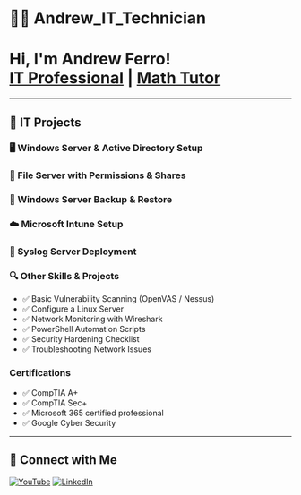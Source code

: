 # 👨‍💻 Andrew_IT_Technician

<h1>Hi, I'm Andrew Ferro!<br/>
<a href="https://github.com/andrewjf2718">IT Professional</a> | <a href="https://www.linkedin.com/in/andrewjf2718/">Math Tutor</a>
</h1>

---

## 💼 IT Projects

### 🖥️ Windows Server & Active Directory Setup


### 📂 File Server with Permissions & Shares


### 🔁 Windows Server Backup & Restore


### ☁️ Microsoft Intune Setup


### 📡 Syslog Server Deployment


### 🔍 Other Skills & Projects
- ✅ Basic Vulnerability Scanning (OpenVAS / Nessus)
- ✅ Configure a Linux Server
- ✅ Network Monitoring with Wireshark
- ✅ PowerShell Automation Scripts
- ✅ Security Hardening Checklist
- ✅ Troubleshooting Network Issues

### Certifications
- ✅ CompTIA A+
- ✅ CompTIA Sec+
- ✅ Microsoft 365 certified professional 
- ✅ Google Cyber Security 

---

## 🤝 Connect with Me

[![YouTube](https://img.shields.io/badge/YouTube-FF0000?style=for-the-badge&logo=youtube&logoColor=white)](https://www.youtube.com/@andrew2718)
[![LinkedIn](https://img.shields.io/badge/LinkedIn-0077B5?style=for-the-badge&logo=linkedin&logoColor=white)](https://www.linkedin.com/in/andrewferro2718/)



[youtube]: https://www.youtube.com/@andrew2718
[linkedin]: https://www.linkedin.com/in/andrewferro2718/

<!--
**joshmadakor1/joshmadakor1** is a ✨ _special_ ✨ repository because its `README.md` (this file) appears on your GitHub profile.

Here are some ideas to get you started:

- 🔭 I’m currently working on ...
- 🌱 I’m currently learning ...
- 👯 I’m looking to collaborate on ...
- 🤔 I’m looking for help with ...
- 💬 Ask me about ...
- 📫 How to reach me: ...
- 😄 Pronouns: ...
- ⚡ Fun fact: ...
-->
